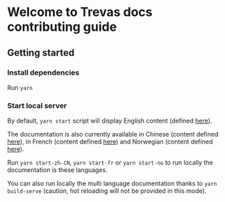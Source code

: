 # Welcome to Trevas docs contributing guide

## Getting started

### Install dependencies

Run `yarn`

### Start local server

By default, `yarn start` script will display English content (defined [here](docs/)).

The documentation is also currently available in Chinese (content defined [here](i18n/zh-CN/)), in French (content defined [here](i18n/fr/)) and Norwegian (content defined [here](i18n/no/)).

Run `yarn start-zh-CN`, `yarn start-fr` or `yarn start-no` to run locally the documentation is these languages.

You can also run locally the multi language documentation thanks to `yarn build-serve` (caution, hot reloading will not be provided in this mode).
